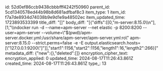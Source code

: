id: 52d0ef86ccb9438cbbbfff4242f50960
parent_id: 5cd1340578ed44b98b8d681adfbaf8c3
item_type: 1
item_id: f7a7de8934d74038b9e9d1e9a48502ec
item_updated_time: 1723893533399
title_diff: "[]"
body_diff: "[{\"diffs\":[[0,\"m-server:8.15.0\\\n\"],[1,\"\\\ndocker run -d  --name=apm-server  --net elastic -p 8200:8200 --user=apm-server --volume=\\\"$(pwd)/apm-server.docker.yml:/usr/share/apm-server/apm-server.yml:ro\\\" apm-server:8.15.0 --strict.perms=false -e -E output.elasticsearch.hosts=[\\\"127.0.0.1:9200\\\"]\"]],\"start1\":1156,\"start2\":1156,\"length1\":16,\"length2\":266}]"
metadata_diff: {"new":{},"deleted":[]}
encryption_cipher_text: 
encryption_applied: 0
updated_time: 2024-08-17T11:26:43.861Z
created_time: 2024-08-17T11:26:43.861Z
type_: 13